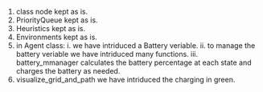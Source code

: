 1. class node kept as is.
2. PriorityQueue kept as is.
3. Heuristics kept as is.
4. Environments kept as is.
5. in Agent class:
    i. we have intriduced a Battery veriable.
    ii. to manage the battery veriable we have intriduced many functions.
    iii. battery_mmanager calculates the battery percentage at each state and 
        charges the battery as needed.
6. visualize_grid_and_path we have intriduced the charging in green. 